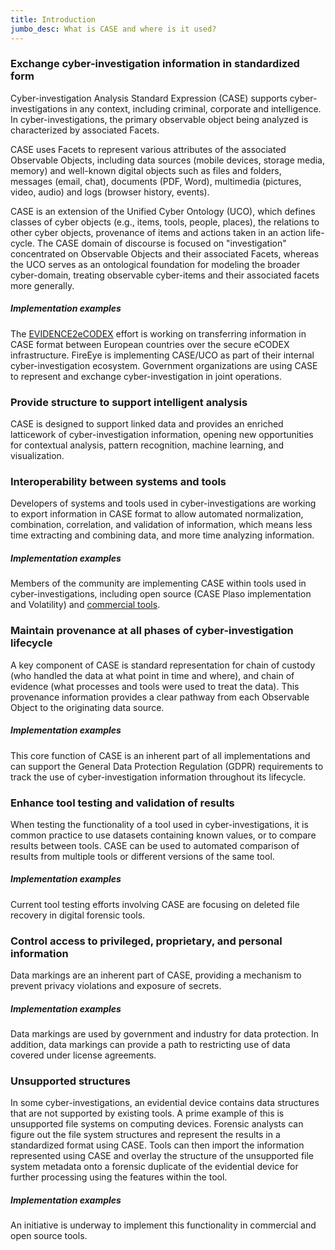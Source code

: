 ```yaml
---
title: Introduction
jumbo_desc: What is CASE and where is it used?
---
```


### Exchange cyber-investigation information in standardized form

Cyber-investigation Analysis Standard Expression (CASE) supports cyber-investigations in any context, including criminal, corporate and intelligence. In cyber-investigations, the primary observable object being analyzed is characterized by associated Facets.

CASE uses Facets to represent various attributes of the associated Observable Objects, including data sources (mobile devices, storage media, memory) and well-known digital objects such as files and folders, messages (email, chat), documents (PDF, Word), multimedia (pictures, video, audio) and logs (browser history, events).

CASE is an extension of the Unified Cyber Ontology (UCO), which defines classes of cyber objects (e.g., items, tools, people, places), the relations to other cyber objects, provenance of items and actions taken in an action life-cycle. The CASE domain of discourse is focused on "investigation" concentrated on Observable Objects and their associated Facets, whereas the UCO serves as an ontological foundation for modeling the broader cyber-domain, treating observable cyber-items and their associated facets more generally.

##### Implementation examples

The [EVIDENCE2eCODEX](https://evidence2e-codex.eu) effort is working on transferring information in CASE format between European countries over the secure eCODEX infrastructure. FireEye is implementing CASE/UCO as part of their internal cyber-investigation ecosystem. Government organizations are using CASE to represent and exchange cyber-investigation in joint operations.

### Provide structure to support intelligent analysis

CASE is designed to support linked data and provides an enriched latticework of cyber-investigation information, opening new opportunities for contextual analysis, pattern recognition, machine learning, and visualization.

### Interoperability between systems and tools

Developers of systems and tools used in cyber-investigations are working to export information in CASE format to allow automated normalization, combination, correlation, and validation of information, which means less time extracting and combining data, and more time analyzing information.

##### Implementation examples

Members of the community are implementing CASE within tools used in cyber-investigations, including open source (CASE Plaso implementation and Volatility) and [commercial tools](/community/adopters.html).

### Maintain provenance at all phases of cyber-investigation lifecycle

A key component of CASE is standard representation for chain of custody (who handled the data at what point in time and where), and chain of evidence (what processes and tools were used to treat the data). This provenance information provides a clear pathway from each Observable Object to the originating data source.

##### Implementation examples

This core function of CASE is an inherent part of all implementations and can support the General Data Protection Regulation (GDPR) requirements to track the use of cyber-investigation information throughout its lifecycle.

### Enhance tool testing and validation of results

When testing the functionality of a tool used in cyber-investigations, it is common practice to use datasets containing known values, or to compare results between tools. CASE can be used to automated comparison of results from multiple tools or different versions of the same tool.

##### Implementation examples

Current tool testing efforts involving CASE are focusing on deleted file recovery in digital forensic tools.

### Control access to privileged, proprietary, and personal information

Data markings are an inherent part of CASE, providing a mechanism to prevent privacy violations and exposure of secrets.

##### Implementation examples

Data markings are used by government and industry for data protection. In addition, data markings can provide a path to restricting use of data covered under license agreements.

### Unsupported structures

In some cyber-investigations, an evidential device contains data structures that are not supported by existing tools. A prime example of this is unsupported file systems on computing devices. Forensic analysts can figure out the file system structures and represent the results in a standardized format using CASE. Tools can then import the information represented using CASE and overlay the structure of the unsupported file system metadata onto a forensic duplicate of the evidential device for further processing using the features within the tool.

##### Implementation examples

An initiative is underway to implement this functionality in commercial and open source tools.
